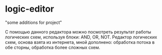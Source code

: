 # logic-editor
"some additions for project"

С помощью данного редактора можно посмотреть результат работы логических схем, используя блоки: AND, OR, NOT.
Редактор логических схем, основа взята из интернета, мной дополнено: обработка потока в обе сторны, обработка более сложных схем.
 
